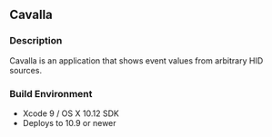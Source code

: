 ## Cavalla

### Description

Cavalla is an application that shows event values from arbitrary HID sources.

### Build Environment

* Xcode 9 / OS X 10.12 SDK
* Deploys to 10.9 or newer
